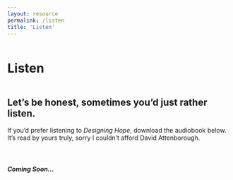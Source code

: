 ```yaml
---
layout: resource
permalink: /listen
title: 'Listen'
---
```


<div class="about-page">
<div class="row">
  <div class="column left">
  	<div><h1>Listen</h1></div>
  </div>
  <div class="column right">
    <div class="download-copy">
  	 <h2>Let’s be honest, sometimes you’d just rather listen.</h2>
  	 If you’d prefer listening to <em>Designing Hope</em>, download the audiobook below. It’s read by yours truly, sorry I couldn’t afford David Attenborough.<br/><br/><br/>
      <h5>Coming Soon...</h5>
     </div> 
</div>
</div>
</div>

